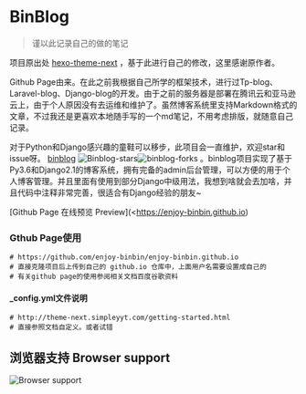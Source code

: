 # BinBlog

> 谨以此记录自己的做的笔记

项目原出处 [hexo-theme-next](https://github.com/Simpleyyt/jekyll-theme-next) ，基于此进行自己的修改，这里感谢原作者。

Github Page由来。在此之前我根据自己所学的框架技术，进行过Tp-blog、Laravel-blog、Django-blog的开发。由于之前的服务器是部署在腾讯云和亚马逊云上，由于个人原因没有去运维和维护了。虽然博客系统里支持Markdown格式的文章，不过我还是更喜欢本地随手写的一个md笔记，不用考虑排版，就随意自己记录。

对于Python和Django感兴趣的童鞋可以移步，此项目会一直维护，欢迎star和issue呀。 [binblog](https://github.com/enjoy-binbin/Django-blog) ![Binblog-stars](https://img.shields.io/github/stars/enjoy-binbin/binblog-Django.svg?style=social)![binblog-forks](https://img.shields.io/github/forks/enjoy-binbin/binblog-Django.svg?style=social) 。binblog项目实现了基于Py3.6和Django2.1的博客系统，拥有完备的admin后台管理，可以方便的用于个人博客管理。并且里面有使用到部分Django中级用法，我想到啥就会去加啥，并且代码中注释非常完善，很适合有Django经验的朋友~


[Github Page 在线预览 Preview](<https://enjoy-binbin.github.io) 


### Gthub Page使用

```
# https://github.com/enjoy-binbin/enjoy-binbin.github.io
# 直接克隆项目后上传到自己的 github.io 仓库中，上面用户名需要设置成自己的
# 有关github page的使用参阅相关文档百度谷歌资料
```



#### _config.yml文件说明

```
# http://theme-next.simpleyyt.com/getting-started.html
# 直接参照文档自定义。或者试错
```



## 浏览器支持 Browser support

![Browser support](https://raw.githubusercontent.com/enjoy-binbin/enjoy-binbin.github.io/master/assets/images/browser-support.png)
